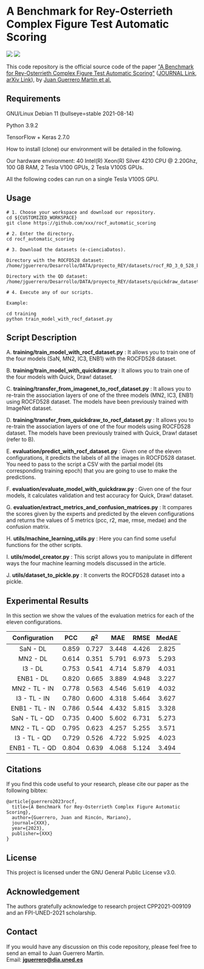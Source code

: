 # A Benchmark for Rey-Osterrieth Complex Figure Test Automatic Scoring

![](https://img.shields.io/badge/language-Python-{green}.svg)
![](https://img.shields.io/badge/license-GNU-{yellowgreen}.svg)

This code repository is the official source code of the paper ["A Benchmark for Rey-Osterrieth Complex Figure Test Automatic Scoring"]() ([JOURNAL Link](), [arXiv Link]()), by [Juan Guerrero Martín et al.](https://github.com/xxx/)

## Requirements

GNU/Linux Debian 11 (bullseye=stable 2021-08-14)

Python 3.9.2

TensorFlow + Keras 2.7.0

How to install (clone) our environment will be detailed in the following.

Our hardware environment: 40 Intel(R) Xeon(R) Silver 4210 CPU @ 2.20Ghz, 100 GB RAM, 2 Tesla V100 GPUs, 2 Tesla V100S GPUs.

All the following codes can run on a single Tesla V100S GPU.

## Usage

```
# 1. Choose your workspace and download our repository.
cd ${CUSTOMIZED_WORKSPACE}
git clone https://github.com/xxx/rocf_automatic_scoring

# 2. Enter the directory.
cd rocf_automatic_scoring

# 3. Download the datasets (e-cienciaDatos).

Directory with the ROCFD528 dataset:
/home/jguerrero/Desarrollo/DATA/proyecto_REY/datasets/rocf_RD_3_0_528_binarize_label_split/all_classes/

Directory with the QD dataset:
/home/jguerrero/Desarrollo/DATA/proyecto_REY/datasets/quickdraw_dataset_2_0_414k_binarize_tvt_split_345/

# 4. Execute any of our scripts.

Example:

cd training
python train_model_with_rocf_dataset.py
```

## Script Description

A. **training/train_model_with_rocf_dataset.py** : It allows you to train one of the four models (SaN, MN2, IC3, ENB1) with the ROCFD528 dataset.

B. **training/train_model_with_quickdraw.py** : It allows you to train one of the four models with Quick, Draw! dataset.

C. **training/transfer_from_imagenet_to_rocf_dataset.py** : It allows you to re-train the association layers of one of the three models (MN2, IC3, ENB1) using ROCFD528 dataset. The models have been previously trained with ImageNet dataset.

D. **training/transfer_from_quickdraw_to_rocf_dataset.py** : It allows you to re-train the association layers of one of the four models using ROCFD528 dataset. The models have been previously trained with Quick, Draw! dataset (refer to B).

E. **evaluation/predict_with_rocf_dataset.py** : Given one of the eleven configurations, it predicts the labels of all the images in ROCFD528 dataset. You need to pass to the script a CSV with the partial model (its corresponding training epoch) that you are going to use to make the predictions.

F. **evaluation/evaluate_model_with_quickdraw.py** : Given one of the four models, it calculates validation and test accuracy for Quick, Draw! dataset.

G. **evaluation/extract_metrics_and_confusion_matrices.py** : It compares the scores given by the experts and predicted by the eleven configurations and returns the values of 5 metrics (pcc, r2, mae, rmse, medae) and the confusion matrix.

H. **utils/machine_learning_utils.py** : Here you can find some useful functions for the other scripts.

I. **utils/model_creator.py** : This script allows you to manipulate in different ways the four machine learning models discussed in the article.

J. **utils/dataset_to_pickle.py** : It converts the ROCFD528 dataset into a pickle.

## Experimental Results

In this section we show the values of the evaluation metrics for each of the eleven configurations.

Configuration | PCC | $R^2$ | MAE | RMSE | MedAE
:---: | :---: | :---: | :---: | :---: | :---:
SaN - DL | 0.859 | 0.727 | 3.448 | 4.426 | 2.825
MN2 - DL | 0.614 | 0.351 | 5.791 | 6.973 | 5.293
I3 - DL | 0.753 | 0.541 | 4.714 | 5.879 | 4.031
ENB1 - DL | 0.820 | 0.665 | 3.889 | 4.948 | 3.227
MN2 - TL - IN | 0.778 | 0.563 | 4.546 | 5.619 | 4.032
I3 - TL - IN | 0.780 | 0.600 | 4.318 | 5.464 | 3.627
ENB1 - TL - IN | 0.786 | 0.544 | 4.432 | 5.815 | 3.328
SaN - TL - QD | 0.735 | 0.400 | 5.602 | 6.731 | 5.273
MN2 - TL - QD | 0.795 | 0.623 | 4.257 | 5.255 | 3.571
I3 - TL - QD | 0.729 | 0.526 | 4.722 | 5.925 | 4.023
ENB1 - TL - QD | 0.804 | 0.639 | 4.068 | 5.124 | 3.494

## Citations

If you find this code useful to your research, please cite our paper as the following bibtex:

```
@article{guerrero2023rocf,
  title={A Benchmark for Rey-Osterrieth Complex Figure Automatic Scoring},
  author={Guerrero, Juan and Rincón, Mariano},
  journal={XXX},
  year={2023},
  publisher={XXX}
}
```

## License

This project is licensed under the GNU General Public License v3.0.

## Acknowledgement

The authors gratefully acknowledge to research project CPP2021-009109 and an FPI-UNED-2021 scholarship.

## Contact

If you would have any discussion on this code repository, please feel free to send an email to Juan Guerrero Martín.  
Email: **jguerrero@dia.uned.es**